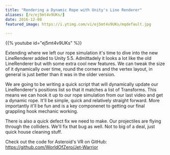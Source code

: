 ```yaml
---
title: "Rendering a Dynamic Rope with Unity's Line Renderer"
aliases: [/v/ej5mt4v9UKs/]
date: 2016-12-08
featured_image: https://i.ytimg.com/vi/ej5mt4v9UKs/mqdefault.jpg

---
```


{{% youtube id="ej5mt4v9UKs" %}}

Extending where we left our rope simulation it's time to dive into the new LineRenderer added to Unity 5.5. Admittadely it looks a lot like the old LineRenderer but with some extra cool new features. We can tweak the size of it dynamically over time, round the corners and the vertex layout, in general is just better than it was in the older version.

We are going to be writing a quick script that will dynamically update our LineRenderer's positions list so that it matches a list of Transforms. This means we can hook it up to our rope simulation from our last video and get a dynamic rope. It'll be simple, quick and relatively straight forward. More importantly it'll be fun and is a key componenet to getting our final grappling hook mechanic working.

There is also a quick defect fix we need to make. Our projectiles are flying through the colliders. We'll fix that bug as well. Not to big of a deal, just quick house cleaning stuff.

Check out the code for Asteroid's VR on GitHub: https://github.com/WorldOfZero/Jet-Warrior